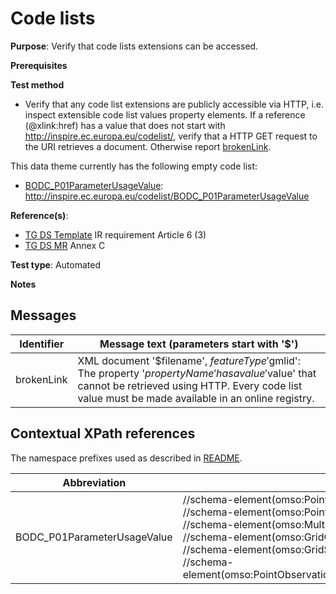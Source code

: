 # Code lists

**Purpose**: Verify that code lists extensions can be accessed.

**Prerequisites**

**Test method**

* Verify that any code list extensions are publicly accessible via HTTP, i.e. inspect extensible code list values property elements. If a reference (@xlink:href) has a value that does not start with http://inspire.ec.europa.eu/codelist/, verify that a HTTP GET request to the URI retrieves a document. Otherwise report [brokenLink](#brokenLink).

This data theme currently has the following empty code list:

* [BODC_P01ParameterUsageValue](#BODC_P01ParameterUsageValue): http://inspire.ec.europa.eu/codelist/BODC_P01ParameterUsageValue


**Reference(s)**: 

* [TG DS Template](./README.md#ref_TG_DS_tmpl) IR requirement Article 6 (3)
* [TG DS MR](./README.md#ref_TG_DS_OF) Annex C

**Test type**: Automated

**Notes**


## Messages

Identifier  |  Message text (parameters start with '$')
---------------------------------------------------------- | -------------------------------------------------------------------------
brokenLink <a name="brokenLink"/>  |  XML document '$filename', $featureType '$gmlid': The property '$propertyName' has a value '$value' that cannot be retrieved using HTTP. Every code list value must be made available in an online registry. 

## Contextual XPath references

The namespace prefixes used as described in [README](./README.md#namespaces).

Abbreviation                                               |  XPath expression      |Multiplicity   |Voidable
---------------------------------------------------------- | -----------------------|---------------|---------------------------------
BODC_P01ParameterUsageValue <a name="BODC_P01ParameterUsageValue"></a> | //schema-element(omso:PointObservation)/om:observedProperty/@xlink:href <br> //schema-element(omso:PointTimeSeriesObservation)/om:observedProperty/@xlink:href <br> //schema-element(omso:MultiPointObservation)/om:observedProperty/@xlink:href <br> //schema-element(omso:GridObservation)/om:observedProperty/@xlink:href <br> //schema-element(omso:GridSeriesObservation)/om:observedProperty/@xlink:href <br> //schema-element(omso:PointObservationCollection)/omor:member/omso:PointObservation/om:observedProperty/@xlink:href  | 1 | Yes
